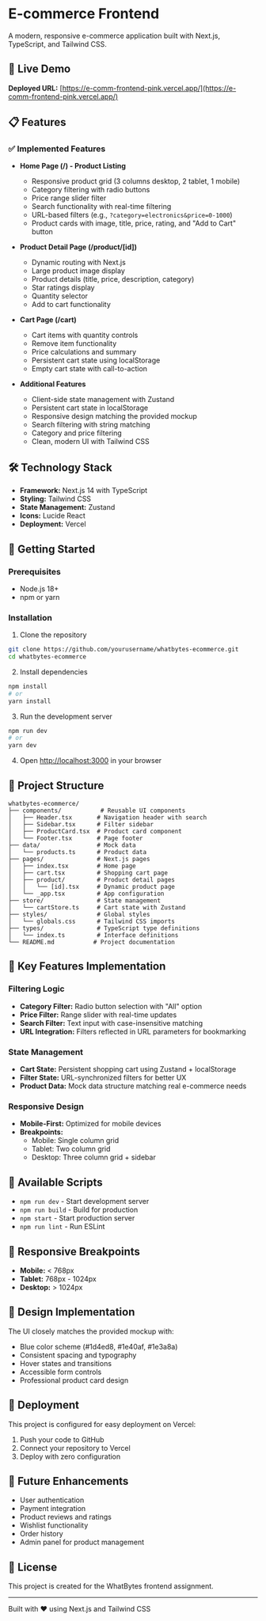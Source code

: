 # E-commerce Frontend

A modern, responsive e-commerce application built with Next.js, TypeScript, and Tailwind CSS.

## 🚀 Live Demo

**Deployed URL:** [https://e-comm-frontend-pink.vercel.app/](https://e-comm-frontend-pink.vercel.app/)

## 📋 Features

### ✅ Implemented Features

- **Home Page (/) - Product Listing**
  - Responsive product grid (3 columns desktop, 2 tablet, 1 mobile)
  - Category filtering with radio buttons
  - Price range slider filter
  - Search functionality with real-time filtering
  - URL-based filters (e.g., `?category=electronics&price=0-1000`)
  - Product cards with image, title, price, rating, and "Add to Cart" button

- **Product Detail Page (/product/[id])**
  - Dynamic routing with Next.js
  - Large product image display
  - Product details (title, price, description, category)
  - Star ratings display
  - Quantity selector
  - Add to cart functionality

- **Cart Page (/cart)**
  - Cart items with quantity controls
  - Remove item functionality
  - Price calculations and summary
  - Persistent cart state using localStorage
  - Empty cart state with call-to-action

- **Additional Features**
  - Client-side state management with Zustand
  - Persistent cart state in localStorage
  - Responsive design matching the provided mockup
  - Search filtering with string matching
  - Category and price filtering
  - Clean, modern UI with Tailwind CSS

## 🛠️ Technology Stack

- **Framework:** Next.js 14 with TypeScript
- **Styling:** Tailwind CSS
- **State Management:** Zustand
- **Icons:** Lucide React
- **Deployment:** Vercel

## 🚀 Getting Started

### Prerequisites

- Node.js 18+ 
- npm or yarn

### Installation

1. Clone the repository
```bash
git clone https://github.com/yourusername/whatbytes-ecommerce.git
cd whatbytes-ecommerce
```

2. Install dependencies
```bash
npm install
# or
yarn install
```

3. Run the development server
```bash
npm run dev
# or
yarn dev
```

4. Open [http://localhost:3000](http://localhost:3000) in your browser

## 📁 Project Structure

```
whatbytes-ecommerce/
├── components/           # Reusable UI components
│   ├── Header.tsx       # Navigation header with search
│   ├── Sidebar.tsx      # Filter sidebar
│   ├── ProductCard.tsx  # Product card component
│   └── Footer.tsx       # Page footer
├── data/                # Mock data
│   └── products.ts      # Product data
├── pages/               # Next.js pages
│   ├── index.tsx        # Home page
│   ├── cart.tsx         # Shopping cart page
│   ├── product/         # Product detail pages
│   │   └── [id].tsx     # Dynamic product page
│   └── _app.tsx         # App configuration
├── store/               # State management
│   └── cartStore.ts     # Cart state with Zustand
├── styles/              # Global styles
│   └── globals.css      # Tailwind CSS imports
├── types/               # TypeScript type definitions
│   └── index.ts         # Interface definitions
└── README.md           # Project documentation
```

## 🎯 Key Features Implementation

### Filtering Logic
- **Category Filter:** Radio button selection with "All" option
- **Price Filter:** Range slider with real-time updates
- **Search Filter:** Text input with case-insensitive matching
- **URL Integration:** Filters reflected in URL parameters for bookmarking

### State Management
- **Cart State:** Persistent shopping cart using Zustand + localStorage
- **Filter State:** URL-synchronized filters for better UX
- **Product Data:** Mock data structure matching real e-commerce needs

### Responsive Design
- **Mobile-First:** Optimized for mobile devices
- **Breakpoints:** 
  - Mobile: Single column grid
  - Tablet: Two column grid  
  - Desktop: Three column grid + sidebar

## 🔧 Available Scripts

- `npm run dev` - Start development server
- `npm run build` - Build for production
- `npm start` - Start production server
- `npm run lint` - Run ESLint

## 📱 Responsive Breakpoints

- **Mobile:** < 768px
- **Tablet:** 768px - 1024px  
- **Desktop:** > 1024px

## 🎨 Design Implementation

The UI closely matches the provided mockup with:
- Blue color scheme (#1d4ed8, #1e40af, #1e3a8a)
- Consistent spacing and typography
- Hover states and transitions
- Accessible form controls
- Professional product card design

## 🚀 Deployment

This project is configured for easy deployment on Vercel:

1. Push your code to GitHub
2. Connect your repository to Vercel
3. Deploy with zero configuration

## 🔮 Future Enhancements

- User authentication
- Payment integration
- Product reviews and ratings
- Wishlist functionality
- Order history
- Admin panel for product management

## 📄 License

This project is created for the WhatBytes frontend assignment.

---

Built with ❤️ using Next.js and Tailwind CSS
